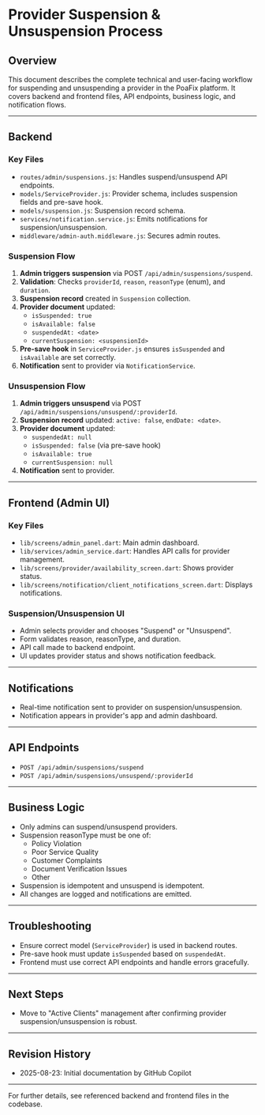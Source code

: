 # Provider Suspension & Unsuspension Process

## Overview
This document describes the complete technical and user-facing workflow for suspending and unsuspending a provider in the PoaFix platform. It covers backend and frontend files, API endpoints, business logic, and notification flows.

---

## Backend

### Key Files
- `routes/admin/suspensions.js`: Handles suspend/unsuspend API endpoints.
- `models/ServiceProvider.js`: Provider schema, includes suspension fields and pre-save hook.
- `models/suspension.js`: Suspension record schema.
- `services/notification.service.js`: Emits notifications for suspension/unsuspension.
- `middleware/admin-auth.middleware.js`: Secures admin routes.

### Suspension Flow
1. **Admin triggers suspension** via POST `/api/admin/suspensions/suspend`.
2. **Validation**: Checks `providerId`, `reason`, `reasonType` (enum), and `duration`.
3. **Suspension record** created in `Suspension` collection.
4. **Provider document** updated:
   - `isSuspended: true`
   - `isAvailable: false`
   - `suspendedAt: <date>`
   - `currentSuspension: <suspensionId>`
5. **Pre-save hook** in `ServiceProvider.js` ensures `isSuspended` and `isAvailable` are set correctly.
6. **Notification** sent to provider via `NotificationService`.

### Unsuspension Flow
1. **Admin triggers unsuspend** via POST `/api/admin/suspensions/unsuspend/:providerId`.
2. **Suspension record** updated: `active: false`, `endDate: <date>`.
3. **Provider document** updated:
   - `suspendedAt: null`
   - `isSuspended: false` (via pre-save hook)
   - `isAvailable: true`
   - `currentSuspension: null`
4. **Notification** sent to provider.

---

## Frontend (Admin UI)

### Key Files
- `lib/screens/admin_panel.dart`: Main admin dashboard.
- `lib/services/admin_service.dart`: Handles API calls for provider management.
- `lib/screens/provider/availability_screen.dart`: Shows provider status.
- `lib/screens/notification/client_notifications_screen.dart`: Displays notifications.

### Suspension/Unsuspension UI
- Admin selects provider and chooses "Suspend" or "Unsuspend".
- Form validates reason, reasonType, and duration.
- API call made to backend endpoint.
- UI updates provider status and shows notification feedback.

---

## Notifications
- Real-time notification sent to provider on suspension/unsuspension.
- Notification appears in provider's app and admin dashboard.

---

## API Endpoints
- `POST /api/admin/suspensions/suspend`
- `POST /api/admin/suspensions/unsuspend/:providerId`

---

## Business Logic
- Only admins can suspend/unsuspend providers.
- Suspension reasonType must be one of:
  - Policy Violation
  - Poor Service Quality
  - Customer Complaints
  - Document Verification Issues
  - Other
- Suspension is idempotent and unsuspend is idempotent.
- All changes are logged and notifications are emitted.

---

## Troubleshooting
- Ensure correct model (`ServiceProvider`) is used in backend routes.
- Pre-save hook must update `isSuspended` based on `suspendedAt`.
- Frontend must use correct API endpoints and handle errors gracefully.

---

## Next Steps
- Move to "Active Clients" management after confirming provider suspension/unsuspension is robust.

---

## Revision History
- 2025-08-23: Initial documentation by GitHub Copilot

---

For further details, see referenced backend and frontend files in the codebase.
